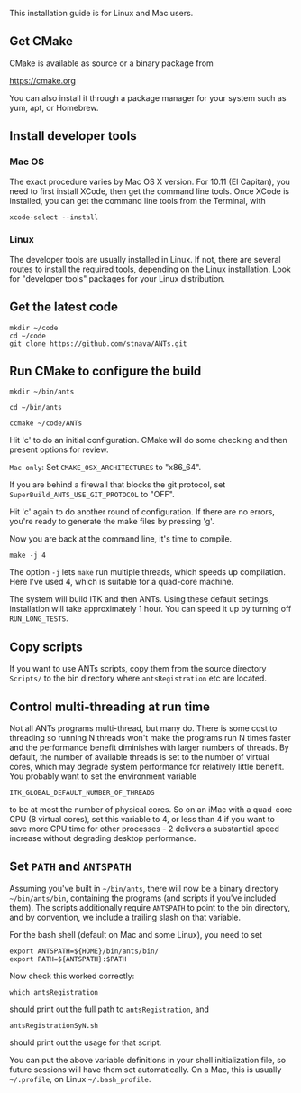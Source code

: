 This installation guide is for Linux and Mac users. 

## Get CMake

CMake is available as source or a binary package from 

  https://cmake.org

You can also install it through a package manager for your system such as yum, apt, or Homebrew.


## Install developer tools 

### Mac OS

The exact procedure varies by Mac OS X version. For 10.11 (El Capitan), you need to first install XCode, then get the command line tools. Once XCode is installed, you can get the command line tools from the Terminal, with

```xcode-select --install```


### Linux

The developer tools are usually installed in Linux. If not, there are several routes to install the required tools, depending on the Linux installation. Look for "developer tools" packages for your Linux distribution.


## Get the latest code

```
mkdir ~/code 
cd ~/code
git clone https://github.com/stnava/ANTs.git
```

## Run CMake to configure the build

```
mkdir ~/bin/ants

cd ~/bin/ants

ccmake ~/code/ANTs
```

Hit 'c' to do an initial configuration. CMake will do some checking and then present options for review. 

```Mac only```: Set `CMAKE_OSX_ARCHITECTURES` to "x86_64". 

If you are behind a firewall that blocks the git protocol, set `SuperBuild_ANTS_USE_GIT_PROTOCOL` to "OFF".

Hit 'c' again to do another round of configuration. If there are no errors, you're ready to generate the make files by pressing 'g'.

Now you are back at the command line, it's time to compile.

```
make -j 4
```

The option `-j` lets `make` run multiple threads, which speeds up compilation. Here I've used 4, which is suitable for a quad-core machine. 

The system will build ITK and then ANTs. Using these default settings, installation will take approximately 1 hour. You can speed it up by turning off `RUN_LONG_TESTS`. 


## Copy scripts 

If you want to use ANTs scripts, copy them from the source directory `Scripts/` to the bin directory where `antsRegistration` etc are located.


## Control multi-threading at run time

Not all ANTs programs multi-thread, but many do. There is some cost to threading so running N threads won't make the programs run N times faster and the performance benefit diminishes with larger numbers of threads. By default, the number of available threads is set to the number of virtual cores, which may degrade system performance for relatively little benefit. You probably want to set the environment variable

```
ITK_GLOBAL_DEFAULT_NUMBER_OF_THREADS
```

to be at most the number of physical cores. So on an iMac with a quad-core CPU (8 virtual cores), set this variable to 4, or less than 4 if you want to save more CPU time for other processes - 2 delivers a substantial speed increase without degrading desktop performance.


## Set `PATH` and `ANTSPATH`

Assuming you've built in `~/bin/ants`, there will now be a binary directory `~/bin/ants/bin`, containing the programs (and scripts if you've included them). The scripts additionally require `ANTSPATH` to point to the bin directory, and by convention, we include a trailing slash on that variable. 

For the bash shell (default on Mac and some Linux), you need to set

```
export ANTSPATH=${HOME}/bin/ants/bin/
export PATH=${ANTSPATH}:$PATH
```

Now check this worked correctly:

```which antsRegistration```

should print out the full path to `antsRegistration`, and

```antsRegistrationSyN.sh```

should print out the usage for that script.

You can put the above variable definitions in your shell initialization file, so future sessions will have them set automatically. On a Mac, this is usually `~/.profile`, on Linux `~/.bash_profile`.